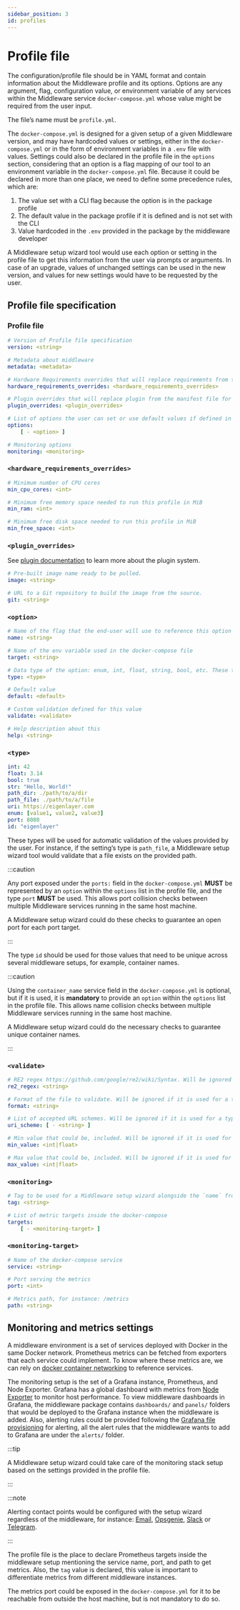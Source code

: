 ```yaml
---
sidebar_position: 3 
id: profiles
---
```


# Profile file

The configuration/profile file should be in YAML format and contain information about the Middleware profile and its options. Options are any argument, flag, configuration value, or environment variable of any services within the Middleware service `docker-compose.yml` whose value might be required from the user input. 

The file’s name must be `profile.yml`.

The `docker-compose.yml` is designed for a given setup of a given Middleware version, and may have hardcoded values or settings, either in the `docker-compose.yml` or in the form of environment variables in a `.env` file with values. Settings could also be declared in the profile file in the `options` section, considering that an option is a flag mapping of our tool to an environment variable in the `docker-compose.yml` file. Because it could be declared in more than one place, we need to define some precedence rules, which are:

1. The value set with a CLI flag because the option is in the package profile
2. The default value in the package profile if it is defined and is not set with the CLI
3. Value hardcoded in the `.env` provided in the package by the middleware developer

A Middleware setup wizard tool would use each option or setting in the profile file to get this information from the user via prompts or arguments. In case of an upgrade, values of unchanged settings can be used in the new version, and values for new settings would have to be requested by the user.

## Profile file specification

### Profile file

```yaml
# Version of Profile file specification
version: <string>

# Metadata about middleware
metadata: <metadata>

# Hardware Requirements overrides that will replace requirements from the manifest file for this profile
hardware_requirements_overrides: <hardware_requirements_overrides>

# Plugin overrides that will replace plugin from the manifest file for this profile
plugin_overrides: <plugin_overrides>

# List of options the user can set or use default values if defined in the <option>. Each option is an environment variable in the docker-compose file, middleware developers need to be careful about what options to expose here
options:
	[ - <option> ]

# Monitoring options
monitoring: <monitoring>
```

### `<hardware_requirements_overrides>`

```yaml
# Minimum number of CPU cores
min_cpu_cores: <int>

# Minimum free memory space needed to run this profile in MiB
min_ram: <int>

# Minimum free disk space needed to run this profile in MiB
min_free_space: <int>

```

### `<plugin_overrides>`

See [plugin documentation](/docs/plugin/intro) to learn more about the plugin system.

```yaml
# Pre-built image name ready to be pulled.
image: <string>

# URL to a Git repository to build the image from the source.
git: <string>
```

### `<option>`

```yaml
# Name of the flag that the end-user will use to reference this option with a Middleware setup wizard
name: <string>

# Name of the env variable used in the docker-compose file
target: <string>

# Data type of the option: enum, int, float, string, bool, etc. These types will be defined in another section with more details
type: <type>

# Default value
default: <default>

# Custom validation defined for this value
validate: <validate>

# Help description about this 
help: <string>
```

### `<type>`

```yaml
int: 42
float: 3.14
bool: true
str: "Hello, World!"
path_dir: ./path/to/a/dir
path_file: ./path/to/a/file
uri: https://eigenlayer.com
enum: [value1, value2, value3]
port: 8080
id: "eigenlayer"
```

These types will be used for automatic validation of the values provided by the user. For instance, if the setting’s type is `path_file`, a Middleware setup wizard tool would validate that a file exists on the provided path.

:::caution

Any port exposed under the `ports:` field in the `docker-compose.yml` **MUST** be represented by an `option` within the `options` list in the profile file, and the type `port` **MUST** be used. This allows port collision checks between multiple Middleware services running in the same host machine.

A Middleware setup wizard could do these checks to guarantee an open port for each port target.

:::

The type `id` should be used for those values that need to be unique across several middleware setups, for example, container names.

:::caution

Using the `container_name` service field in the `docker-compose.yml` is optional, but if it is used, it is **mandatory** to provide an `option` within the `options` list in the profile file. This allows name collision checks between multiple Middleware services running in the same host machine.

A Middleware setup wizard could do the necessary checks to guarantee unique container names.

:::

### `<validate>`

```yaml
# RE2 regex https://github.com/google/re2/wiki/Syntax. Will be ignored if it is used for a type different from <string>
re2_regex: <string>

# Format of the file to validate. Will be ignored if it is used for a type different from <path_file>
format: <string>

# List of accepted URL schemes. Will be ignored if it is used for a type different from <uri>
uri_scheme: [ - <string> ]

# Min value that could be, included. Will be ignored if it is used for a type different from <int> or <float>
min_value: <int|float>

# Max value that could be, included. Will be ignored if it is used for a type different from <int> or <float>
max_value: <int|float>
```

### `<monitoring>`

```yaml
# Tag to be used for a Middleware setup wizard alongside the `name` from the manifest file to create a unique label that allows metrics to differentiate from other middleware instances metrics
tag: <string>

# List of metric targets inside the docker-compose
targets:
	[ - <monitoring-target> ]
```

### `<monitoring-target>`

```yaml
# Name of the docker-compose service
service: <string>

# Port serving the metrics
port: <int>

# Metrics path, for instance: /metrics
path: <string>
```

## Monitoring and metrics settings

A middleware environment is a set of services deployed with Docker in the same Docker network. Prometheus metrics can be fetched from exporters that each service could implement. To know where these metrics are, we can rely on [docker container networking](https://docs.docker.com/config/containers/container-networking/) to reference services.

The monitoring setup is the set of a Grafana instance, Prometheus, and Node Exporter. Grafana has a global dashboard with metrics from [Node Exporter](https://github.com/prometheus/node_exporter) to monitor host performance. To view middleware dashboards in Grafana, the middleware package contains `dashboards/` and `panels/` folders that would be deployed to the Grafana instance when the middleware is added. Also, alerting rules could be provided following the [Grafana file provisioning](https://grafana.com/docs/grafana/latest/alerting/set-up/provision-alerting-resources/file-provisioning/#provision-alert-rules) for alerting, all the alert rules that the middleware wants to add to Grafana are under the `alerts/` folder.

:::tip

A Middleware setup wizard could take care of the monitoring stack setup based on the settings provided in the profile file.

:::

:::note

Alerting contact points would be configured with the setup wizard regardless of the middleware, for instance: [Email](https://grafana.com/docs/grafana/latest/alerting/set-up/provision-alerting-resources/file-provisioning/#e-mail), [Opsgenie](https://grafana.com/docs/grafana/latest/alerting/set-up/provision-alerting-resources/file-provisioning/#opsgenie), [Slack](https://grafana.com/docs/grafana/latest/alerting/set-up/provision-alerting-resources/file-provisioning/#slack) or [Telegram](https://grafana.com/docs/grafana/latest/alerting/set-up/provision-alerting-resources/file-provisioning/#telegram).

:::

The profile file is the place to declare Prometheus targets inside the middleware setup mentioning the service name, port, and path to get metrics. Also, the `tag` value is declared, this value is important to differentiate metrics from different middleware instances. 

The metrics port could be exposed in the `docker-compose.yml` for it to be reachable from outside the host machine, but is not mandatory to do so.